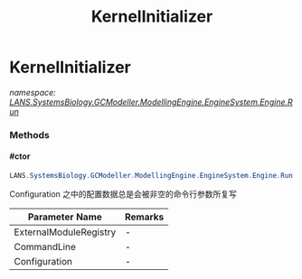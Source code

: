﻿---
title: KernelInitializer
---

# KernelInitializer
_namespace: [LANS.SystemsBiology.GCModeller.ModellingEngine.EngineSystem.Engine.Run](N-LANS.SystemsBiology.GCModeller.ModellingEngine.EngineSystem.Engine.Run.html)_





### Methods

#### #ctor
```csharp
LANS.SystemsBiology.GCModeller.ModellingEngine.EngineSystem.Engine.Run.KernelInitializer.#ctor(LANS.SystemsBiology.GCModeller.ModellingEngine.PlugIns.ModuleRegistry,Microsoft.VisualBasic.CommandLine.CommandLine,LANS.SystemsBiology.GCModeller.ModellingEngine.EngineSystem.Engine.Configuration.Configurations)
```
Configuration 之中的配置数据总是会被非空的命令行参数所复写

|Parameter Name|Remarks|
|--------------|-------|
|ExternalModuleRegistry|-|
|CommandLine|-|
|Configuration|-|



